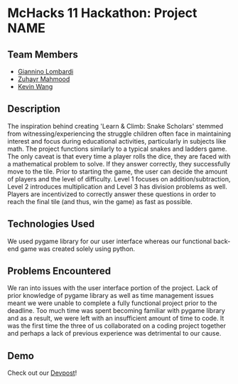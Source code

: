 # McHacks 11 Hackathon: Project NAME

## Team Members

- [Giannino Lombardi](https://github.com/ninolombardi)
- [Zuhayr Mahmood](https://github.com/zuhayrmahmood)
- [Kevin Wang](https://github.com/devkevw)

## Description

The inspiration behind creating 'Learn & Climb: Snake Scholars' stemmed from witnessing/experiencing the struggle children often face in maintaining interest and focus during educational activities, particularly in subjects like math. The project functions similarly to a typical snakes and ladders game. The only caveat is that every time a player rolls the dice, they are faced with a mathematical problem to solve. If they answer correctly, they successfully move to the tile. Prior to starting the game, the user can decide the amount of players and the level of difficulty. Level 1 focuses on addition/subtraction, Level 2 introduces multiplication and Level 3 has division problems as well. Players are incentivized to correctly answer these questions in order to reach the final tile (and thus, win the game) as fast as possible. 

## Technologies Used

We used pygame library for our user interface whereas our functional back-end game was created solely using python.

## Problems Encountered

We ran into issues with the user interface portion of the project. Lack of prior knowledge of pygame library as well as time management issues meant we were unable to complete a fully functional project prior to the deadline. Too much time was spent becoming familiar with pygame library and as a result, we were left with an insufficient amount of time to code. It was the first time the three of us collaborated on a coding project together and perhaps a lack of previous experience was detrimental to our cause. 

## Demo

Check out our [Devpost]([https://devpost.com/software/#update-devpost-link](https://devpost.com/software/educational-snakes-and-ladders?ref_content=user-portfolio&ref_feature=in_progress)https://devpost.com/software/educational-snakes-and-ladders?ref_content=user-portfolio&ref_feature=in_progress)!
